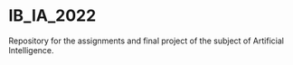 # IB_IA_2022
Repository for the assignments and final project of the subject of Artificial Intelligence.
